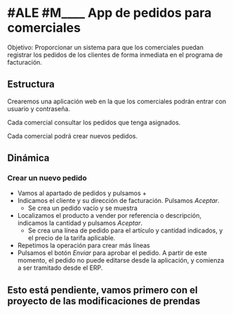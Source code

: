 # #ALE #M\_\_\_\_ App de pedidos para comerciales

Objetivo: Proporcionar un sistema para que los comerciales puedan registrar los pedidos de los clientes de forma inmediata en el programa de facturación.

## Estructura

Crearemos una aplicación web en la que los comerciales podrán entrar con usuario y contraseña.

Cada comercial consultar los pedidos que tenga asignados.

Cada comercial podrá crear nuevos pedidos.

## Dinámica

### Crear un nuevo pedido

- Vamos al apartado de pedidos y pulsamos +
- Indicamos el cliente y su dirección de facturación. Pulsamos _Aceptar_.
  - Se crea un pedido vacío y se muestra
- Localizamos el producto a vender por referencia o descripción, indicamos la cantidad y pulsamos _Aceptar_.
  - Se crea una línea de pedido para el artículo y cantidad indicados, y el precio de la tarifa aplicable.
- Repetimos la operación para crear más líneas
- Pulsamos el botón _Enviar_ para aprobar el pedido. A partir de este momento, el pedido no puede editarse desde la aplicación, y comienza a ser tramitado desde el ERP.

## Esto está pendiente, vamos primero con el proyecto de las modificaciones de prendas
